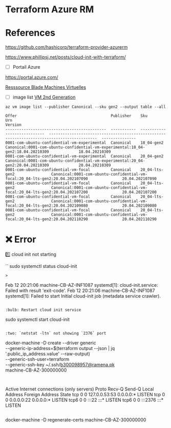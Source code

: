 # Terraform Azure RM

# References

https://github.com/hashicorp/terraform-provider-azurerm

https://www.phillipsj.net/posts/cloud-init-with-terraform/

- [ ] Portail Azure

https://portal.azure.com/

[Resssource Blade Machines Virtuelles](https://portal.azure.com/#blade/HubsExtension/BrowseResourceBlade/Microsoft.Compute/VirtualMachines)

- [ ] image list [VM 2nd Generation](https://docs.microsoft.com/en-us/azure/virtual-machines/generation-2)

```
az vm image list --publisher Canonical --sku gen2 --output table --all
```
>
```
Offer                                         Publisher    Sku                           Urn                                                                                          Version
--------------------------------------------  -----------  ----------------------------  -------------------------------------------------------------------------------------------  ---------------
0001-com-ubuntu-confidential-vm-experimental  Canonical    18_04-gen2                    Canonical:0001-com-ubuntu-confidential-vm-experimental:18_04-gen2:18.04.20210309             18.04.20210309
0001-com-ubuntu-confidential-vm-experimental  Canonical    20_04-gen2                    Canonical:0001-com-ubuntu-confidential-vm-experimental:20_04-gen2:20.04.20210309             20.04.20210309
0001-com-ubuntu-confidential-vm-focal         Canonical    20_04-lts-gen2                Canonical:0001-com-ubuntu-confidential-vm-focal:20_04-lts-gen2:20.04.202107090               20.04.202107090
0001-com-ubuntu-confidential-vm-focal         Canonical    20_04-lts-gen2                Canonical:0001-com-ubuntu-confidential-vm-focal:20_04-lts-gen2:20.04.202107200               20.04.202107200
0001-com-ubuntu-confidential-vm-focal         Canonical    20_04-lts-gen2                Canonical:0001-com-ubuntu-confidential-vm-focal:20_04-lts-gen2:20.04.202109080               20.04.202109080
0001-com-ubuntu-confidential-vm-focal         Canonical    20_04-lts-gen2                Canonical:0001-com-ubuntu-confidential-vm-focal:20_04-lts-gen2:20.04.202110290               20.04.202110290
```


# :x: Error

:one: cloud init not starting

``
sudo systemctl status cloud-init
```
> 
```
Feb 12 20:21:06 machine-CB-AZ-INF1087 systemd[1]: cloud-init.service: Failed with result 'exit-code'.
Feb 12 20:21:06 machine-CB-AZ-INF1087 systemd[1]: Failed to start Initial cloud-init job (metadata service crawler).
```

:bulb: Restart cloud init service

```
sudo systemctl start cloud-init
```

:two: `netstat -ltn` not showing `2376` port 

```
docker-machine -D create --driver generic \
               --generic-ip-address=$(terraform output --json | jq '.public_ip_address.value' --raw-output) \
               --generic-ssh-user=terraform \
               --generic-ssh-key ~/.ssh/b300098957@ramena.pk \
               machine-CB-AZ-300000000
```


```
Active Internet connections (only servers)
Proto Recv-Q Send-Q Local Address           Foreign Address         State
tcp        0      0 127.0.0.53:53           0.0.0.0:*               LISTEN
tcp        0      0 0.0.0.0:22              0.0.0.0:*               LISTEN
tcp6       0      0 :::22                   :::*                    LISTEN
tcp6       0      0 :::2376                 :::*                    LISTEN
```

```
docker-machine -D regenerate-certs machine-CB-AZ-300000000
```
